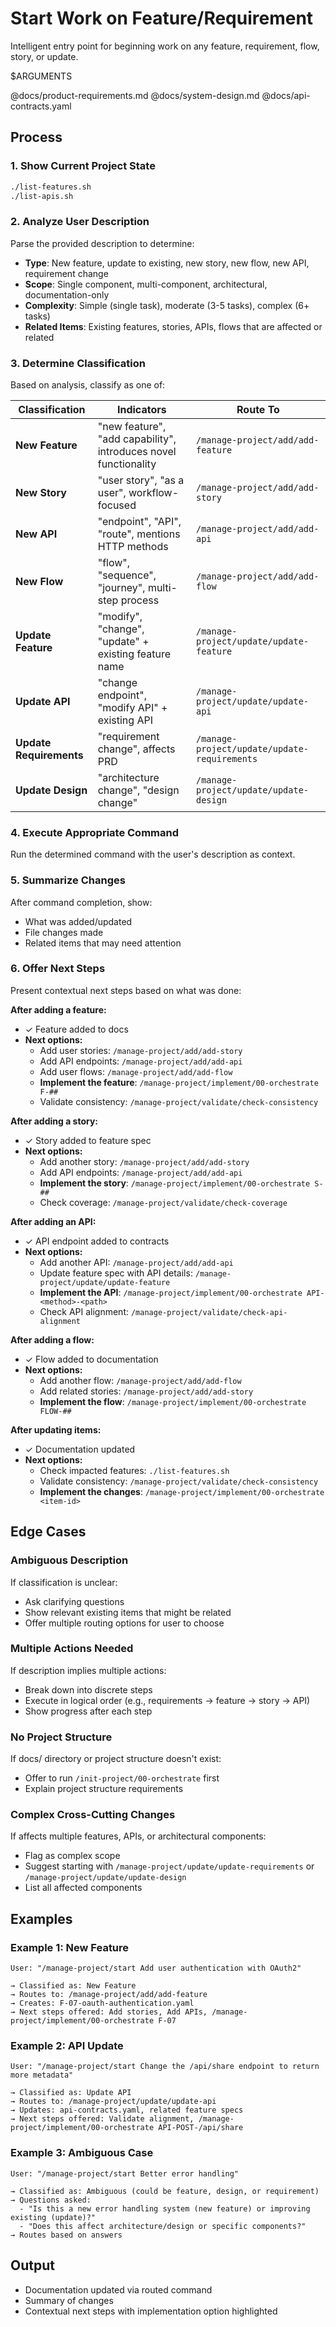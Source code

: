 # Start Work on Feature/Requirement

Intelligent entry point for beginning work on any feature, requirement, flow, story, or update.

$ARGUMENTS

@docs/product-requirements.md
@docs/system-design.md
@docs/api-contracts.yaml

## Process

### 1. Show Current Project State
```bash
./list-features.sh
./list-apis.sh
```

### 2. Analyze User Description
Parse the provided description to determine:
- **Type**: New feature, update to existing, new story, new flow, new API, requirement change
- **Scope**: Single component, multi-component, architectural, documentation-only
- **Complexity**: Simple (single task), moderate (3-5 tasks), complex (6+ tasks)
- **Related Items**: Existing features, stories, APIs, flows that are affected or related

### 3. Determine Classification
Based on analysis, classify as one of:

| Classification | Indicators | Route To |
|----------------|-----------|----------|
| **New Feature** | "new feature", "add capability", introduces novel functionality | `/manage-project/add/add-feature` |
| **New Story** | "user story", "as a user", workflow-focused | `/manage-project/add/add-story` |
| **New API** | "endpoint", "API", "route", mentions HTTP methods | `/manage-project/add/add-api` |
| **New Flow** | "flow", "sequence", "journey", multi-step process | `/manage-project/add/add-flow` |
| **Update Feature** | "modify", "change", "update" + existing feature name | `/manage-project/update/update-feature` |
| **Update API** | "change endpoint", "modify API" + existing API | `/manage-project/update/update-api` |
| **Update Requirements** | "requirement change", affects PRD | `/manage-project/update/update-requirements` |
| **Update Design** | "architecture change", "design change" | `/manage-project/update/update-design` |

### 4. Execute Appropriate Command
Run the determined command with the user's description as context.

### 5. Summarize Changes
After command completion, show:
- What was added/updated
- File changes made
- Related items that may need attention

### 6. Offer Next Steps
Present contextual next steps based on what was done:

**After adding a feature:**
- ✓ Feature added to docs
- **Next options:**
  - Add user stories: `/manage-project/add/add-story`
  - Add API endpoints: `/manage-project/add/add-api`
  - Add user flows: `/manage-project/add/add-flow`
  - **Implement the feature**: `/manage-project/implement/00-orchestrate F-##`
  - Validate consistency: `/manage-project/validate/check-consistency`

**After adding a story:**
- ✓ Story added to feature spec
- **Next options:**
  - Add another story: `/manage-project/add/add-story`
  - Add API endpoints: `/manage-project/add/add-api`
  - **Implement the story**: `/manage-project/implement/00-orchestrate S-##`
  - Check coverage: `/manage-project/validate/check-coverage`

**After adding an API:**
- ✓ API endpoint added to contracts
- **Next options:**
  - Add another API: `/manage-project/add/add-api`
  - Update feature spec with API details: `/manage-project/update/update-feature`
  - **Implement the API**: `/manage-project/implement/00-orchestrate API-<method>-<path>`
  - Check API alignment: `/manage-project/validate/check-api-alignment`

**After adding a flow:**
- ✓ Flow added to documentation
- **Next options:**
  - Add another flow: `/manage-project/add/add-flow`
  - Add related stories: `/manage-project/add/add-story`
  - **Implement the flow**: `/manage-project/implement/00-orchestrate FLOW-##`

**After updating items:**
- ✓ Documentation updated
- **Next options:**
  - Check impacted features: `./list-features.sh`
  - Validate consistency: `/manage-project/validate/check-consistency`
  - **Implement the changes**: `/manage-project/implement/00-orchestrate <item-id>`

## Edge Cases

### Ambiguous Description
If classification is unclear:
- Ask clarifying questions
- Show relevant existing items that might be related
- Offer multiple routing options for user to choose

### Multiple Actions Needed
If description implies multiple actions:
- Break down into discrete steps
- Execute in logical order (e.g., requirements → feature → story → API)
- Show progress after each step

### No Project Structure
If docs/ directory or project structure doesn't exist:
- Offer to run `/init-project/00-orchestrate` first
- Explain project structure requirements

### Complex Cross-Cutting Changes
If affects multiple features, APIs, or architectural components:
- Flag as complex scope
- Suggest starting with `/manage-project/update/update-requirements` or `/manage-project/update/update-design`
- List all affected components

## Examples

### Example 1: New Feature
```
User: "/manage-project/start Add user authentication with OAuth2"

→ Classified as: New Feature
→ Routes to: /manage-project/add/add-feature
→ Creates: F-07-oauth-authentication.yaml
→ Next steps offered: Add stories, Add APIs, /manage-project/implement/00-orchestrate F-07
```

### Example 2: API Update
```
User: "/manage-project/start Change the /api/share endpoint to return more metadata"

→ Classified as: Update API
→ Routes to: /manage-project/update/update-api
→ Updates: api-contracts.yaml, related feature specs
→ Next steps offered: Validate alignment, /manage-project/implement/00-orchestrate API-POST-/api/share
```

### Example 3: Ambiguous Case
```
User: "/manage-project/start Better error handling"

→ Classified as: Ambiguous (could be feature, design, or requirement)
→ Questions asked: 
  - "Is this a new error handling system (new feature) or improving existing (update)?"
  - "Does this affect architecture/design or specific components?"
→ Routes based on answers
```

## Output
- Documentation updated via routed command
- Summary of changes
- Contextual next steps with implementation option highlighted

